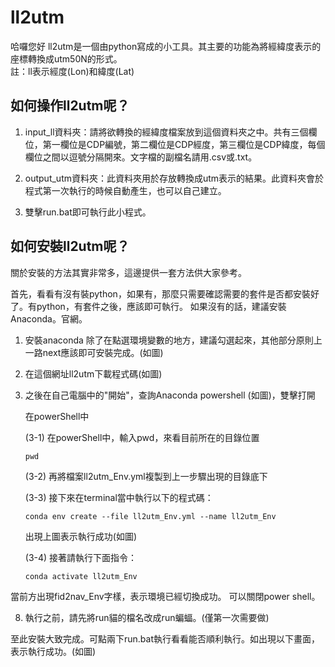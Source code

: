# ll2utm
哈囉您好
ll2utm是一個由python寫成的小工具。其主要的功能為將經緯度表示的座標轉換成utm50N的形式。<br />
註：ll表示經度(Lon)和緯度(Lat)


## 如何操作ll2utm呢？
1. input_ll資料夾：請將欲轉換的經緯度檔案放到這個資料夾之中。共有三個欄位，第一欄位是CDP編號，第二欄位是CDP經度，第三欄位是CDP緯度，每個欄位之間以逗號分隔開來。文字檔的副檔名請用.csv或.txt。

2. output_utm資料夾：此資料夾用於存放轉換成utm表示的結果。此資料夾會於程式第一次執行的時候自動產生，也可以自己建立。

3. 雙擊run.bat即可執行此小程式。


## 如何安裝ll2utm呢？
關於安裝的方法其實非常多，這邊提供一套方法供大家參考。

首先，看看有沒有裝python，如果有，那麼只需要確認需要的套件是否都安裝好了。有python，有套件之後，應該即可執行。
如果沒有的話，建議安裝Anaconda。官網。

1. 安裝anaconda
除了在點選環境變數的地方，建議勾選起來，其他部分原則上一路next應該即可安裝完成。(如圖)

2. 在這個網址ll2utm下載程式碼(如圖)

3. 之後在自己電腦中的"開始"，查詢Anaconda powershell (如圖)，雙擊打開

    在powerShell中

    (3-1) 在powerShell中，輸入pwd，來看目前所在的目錄位置
    ```
    pwd
    ```
    (3-2) 再將檔案ll2utm_Env.yml複製到上一步驟出現的目錄底下

    (3-3) 接下來在terminal當中執行以下的程式碼：
    ```
    conda env create --file ll2utm_Env.yml --name ll2utm_Env
    ```

    出現上圖表示執行成功(如圖)

    (3-4) 接著請執行下面指令：
    ```
    conda activate ll2utm_Env
    ```
當前方出現fid2nav_Env字樣，表示環境已經切換成功。
可以關閉power shell。

8. 執行之前，請先將run貓的檔名改成run蝙蝠。(僅第一次需要做)


至此安裝大致完成。可點兩下run.bat執行看看能否順利執行。如出現以下畫面，表示執行成功。(如圖)